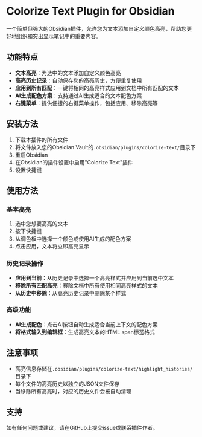 # Colorize Text Plugin for Obsidian

一个简单但强大的Obsidian插件，允许您为文本添加自定义颜色高亮，帮助您更好地组织和突出显示笔记中的重要内容。

## 功能特点

- **文本高亮**：为选中的文本添加自定义颜色高亮
- **高亮历史记录**：自动保存您的高亮历史，方便重复使用
- **应用到所有匹配**：一键将相同的高亮样式应用到文档中所有匹配的文本
- **AI生成配色方案**：支持通过AI生成适合的文本配色方案
- **右键菜单**：提供便捷的右键菜单操作，包括应用、移除高亮等

## 安装方法

1. 下载本插件的所有文件
2. 将文件放入您的Obsidian Vault的`.obsidian/plugins/colorize-text/`目录下
3. 重启Obsidian
4. 在Obsidian的插件设置中启用"Colorize Text"插件
5. 设置快捷键

## 使用方法

### 基本高亮
1. 选中您想要高亮的文本
2. 按下快捷键
3. 从调色板中选择一个颜色或使用AI生成的配色方案
4. 点击应用，文本将立即高亮显示

### 历史记录操作
- **应用到当前**：从历史记录中选择一个高亮样式并应用到当前选中文本
- **移除所有匹配高亮**：移除文档中所有使用相同高亮样式的文本
- **从历史中移除**：从高亮历史记录中删除某个样式

### 高级功能
- **AI生成配色**：点击AI按钮自动生成适合当前上下文的配色方案
- **将格式输入到编辑框**：生成高亮文本的HTML span标签格式

## 注意事项
- 高亮信息存储在`.obsidian/plugins/colorize-text/highlight_histories/`目录下
- 每个文件的高亮历史以独立的JSON文件保存
- 当移除所有高亮时，对应的历史文件会被自动清理

## 支持
如有任何问题或建议，请在GitHub上提交issue或联系插件作者。
